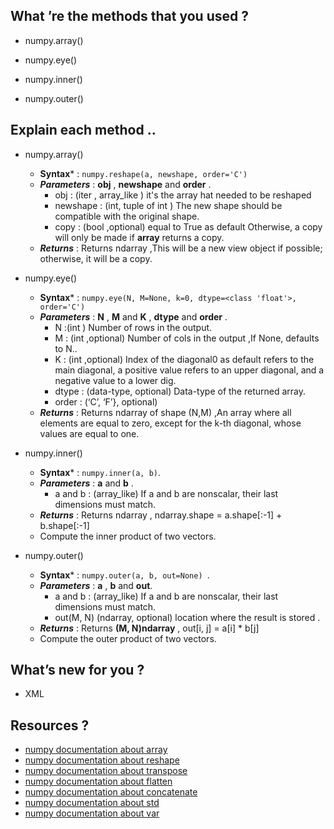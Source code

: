 ## What ’re the methods that you used ?

- numpy.array()

-  numpy.eye()

- numpy.inner()

- numpy.outer()


## Explain each method ..

-  numpy.array()
    - **Syntax***  : `numpy.reshape(a, newshape, order='C')`
    - ***Parameters*** : **obj** , **newshape** and  **order** .
        - obj : (iter , array_like ) it's the array hat needed to be reshaped
        - newshape : (int, tuple of int ) The new shape should be compatible with the original shape.
        - copy : (bool ,optional) equal to True as default Otherwise, a copy will only be made if __array__ returns a copy.
    - ***Returns*** : Returns ndarray ,This will be a new view object if possible; otherwise, it will be a copy.

-  numpy.eye()
    - **Syntax***  : `numpy.eye(N, M=None, k=0, dtype=<class 'float'>, order='C')`
    - ***Parameters*** : **N** , **M** and  **K** , **dtype** and **order** .
        - N :(int ) Number of rows in the output.
        - M : (int ,optional) Number of cols in the output ,If None, defaults to N..
        - K : (int ,optional) Index of the diagonal0 as default refers to the main diagonal, a positive value refers to an upper diagonal, and a negative value to a lower dig.
        - dtype : (data-type, optional) Data-type of the returned array.
        - order : (‘C’, ‘F’}, optional) 
    - ***Returns*** : Returns ndarray of shape (N,M) ,An array where all elements are equal to zero, except for the k-th diagonal, whose values are equal to one.

- numpy.inner()
    - **Syntax***  : ` numpy.inner(a, b) `.
    - ***Parameters*** : **a**  and **b** .
        - a and b : (array_like) If a and b are nonscalar, their last dimensions must match.
    - ***Returns*** : Returns ndarray , ndarray.shape = a.shape[:-1] + b.shape[:-1]
    - Compute the inner product of two vectors.


- numpy.outer()
    - **Syntax***  : `numpy.outer(a, b, out=None) `.
    - ***Parameters*** : **a** , **b**  and **out**.
        - a and b : (array_like) If a and b are nonscalar, their last dimensions must match.
        - out(M, N) (ndarray, optional)  location where the result is stored .
    - ***Returns*** : Returns **(M, N)ndarray** , out[i, j] = a[i] * b[j]
    - Compute the outer product of two vectors.



## What’s new for you ?
- XML


## Resources ? 

- [numpy documentation about array](https://numpy.org/doc/stable/reference/generated/numpy.array.html)
- [numpy documentation about reshape](https://numpy.org/doc/stable/reference/generated/numpy.reshape.html)
- [numpy documentation about transpose](https://numpy.org/doc/stable/reference/generated/numpy.transpose.html)
- [numpy documentation about flatten](https://numpy.org/doc/stable/reference/generated/numpy.ndarray.flatten.html)
- [numpy documentation about concatenate](https://numpy.org/doc/stable/reference/generated/numpy.concatenate.html)
- [numpy documentation about std](https://numpy.org/doc/stable/reference/generated/numpy.std.html)
- [numpy documentation about var](https://numpy.org/doc/stable/reference/generated/numpy.var.html)
